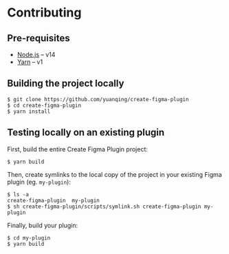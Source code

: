 # Contributing

## Pre-requisites

- [Node.js](https://nodejs.org/) – v14
- [Yarn](https://classic.yarnpkg.com/) – v1

## Building the project locally

```
$ git clone https://github.com/yuanqing/create-figma-plugin
$ cd create-figma-plugin
$ yarn install
```

## Testing locally on an existing plugin

First, build the entire Create Figma Plugin project:

```
$ yarn build
```

Then, create symlinks to the local copy of the project in your existing Figma plugin (eg. `my-plugin`):

```
$ ls -a
create-figma-plugin  my-plugin
$ sh create-figma-plugin/scripts/symlink.sh create-figma-plugin my-plugin
```

Finally, build your plugin:

```
$ cd my-plugin
$ yarn build
```
